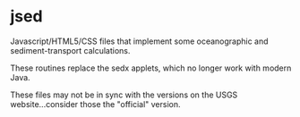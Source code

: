 # jsed
Javascript/HTML5/CSS files that implement some oceanographic and sediment-transport calculations.

These routines replace the sedx applets, which no longer work with modern Java.

These files may not be in sync with the versions on the USGS website...consider those the "official" version.
